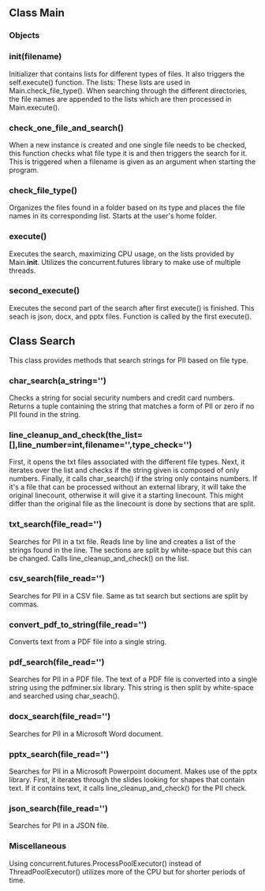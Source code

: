## Class Main
### Objects
### __init__(filename)
Initializer that contains lists for different types of files. It also triggers the 
self.execute() function.
The lists:
    These lists are used in Main.check_file_type(). When searching through the different directories, the file names are appended to the lists which are then processed in Main.execute().

### check_one_file_and_search()
When a new instance is created and one single file needs to be checked, this function checks what file type it is and then triggers the search for it. This is triggered when a filename is given as an argument when starting the program.

### check_file_type()
Organizes the files found in a folder based on its type and places the file names in its corresponding list. Starts at the user's home folder.

### execute()
Executes the search, maximizing CPU usage, on the lists provided by Main.__init__.
Utilizes the concurrent.futures library to make use of multiple threads.

### second_execute()
Executes the second part of the search after first execute() is finished. This seach is json, docx, and pptx files. Function is called by the first execute().

## Class Search
This class provides methods that search strings for PII based on file type.

### char_search(a_string='')
Checks a string for social security numbers and credit card numbers.
Returns a tuple containing the string that matches a form of PII or zero if no PII found in the string.

### line_cleanup_and_check(the_list=[],line_number=int,filename='',type_check='')
First, it opens the txt files associated with the different file types.
Next, it iterates over the list and checks if the string given is composed of only numbers.
Finally, it calls char_search() if the string only contains numbers.
If it's a file that can be processed without an external library, it will 
take the original linecount, otherwise it will give it a starting linecount. This might differ than the original file as the linecount is done by sections that are split.

### txt_search(file_read='')
Searches for PII in a txt file.
Reads line by line and creates a list of the strings found in the line. 
The sections are split by white-space but this can be changed.
Calls line_cleanup_and_check() on the list.

### csv_search(file_read='')
Searches for PII in a CSV file.
Same as txt search but sections are split by commas.

### convert_pdf_to_string(file_read='')
Converts text from a PDF file into a single string.

### pdf_search(file_read='')
Searches for PII in a PDF file.
The text of a PDF file is converted into a single string using the pdfminer.six library.
This string is then split by white-space and searched using char_seach().

### docx_search(file_read='')
Searches for PII in a Microsoft Word document.

### pptx_search(file_read='')
Searches for PII in a Microsoft Powerpoint document.
Makes use of the pptx library.
First, it iterates through the slides looking for shapes that contain text. If it contains text, it calls line_cleanup_and_check() for the PII check.

### json_search(file_read='')
Searches for PII in a JSON file.

### Miscellaneous
Using concurrent.futures.ProcessPoolExecutor() instead of ThreadPoolExecutor() utilizes more of the CPU but for shorter periods of time.


